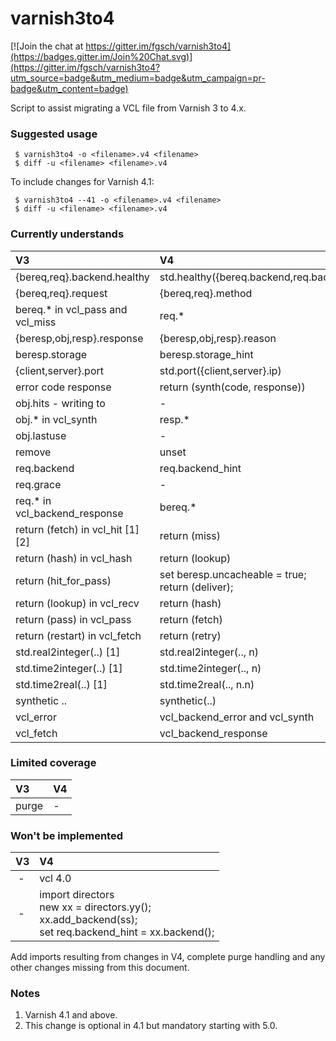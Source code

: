 varnish3to4
===========

[![Join the chat at https://gitter.im/fgsch/varnish3to4](https://badges.gitter.im/Join%20Chat.svg)](https://gitter.im/fgsch/varnish3to4?utm_source=badge&utm_medium=badge&utm_campaign=pr-badge&utm_content=badge)

Script to assist migrating a VCL file from Varnish 3 to 4.x.

### Suggested usage

```
 $ varnish3to4 -o <filename>.v4 <filename>
 $ diff -u <filename> <filename>.v4
```

To include changes for Varnish 4.1:

```
 $ varnish3to4 --41 -o <filename>.v4 <filename>
 $ diff -u <filename> <filename>.v4
```

### Currently understands

V3 | V4
:-- | :--
{bereq,req}.backend.healthy | std.healthy({bereq.backend,req.backend_hint})
{bereq,req}.request | {bereq,req}.method
bereq.* in vcl_pass and vcl_miss | req.*
{beresp,obj,resp}.response | {beresp,obj,resp}.reason
beresp.storage | beresp.storage_hint
{client,server}.port | std.port({client,server}.ip)
error code response | return (synth(code, response))
obj.hits - writing to | -
obj.* in vcl_synth | resp.*
obj.lastuse | -
remove | unset
req.backend | req.backend_hint
req.grace | -
req.* in vcl_backend_response | bereq.*
return (fetch) in vcl_hit [1][2] | return (miss)
return (hash) in vcl_hash | return (lookup)
return (hit_for_pass) | set beresp.uncacheable = true;<br/>return (deliver);
return (lookup) in vcl_recv | return (hash)
return (pass) in vcl_pass | return (fetch)
return (restart) in vcl_fetch | return (retry)
std.real2integer(..) [1] | std.real2integer(.., n)
std.time2integer(..) [1] | std.time2integer(.., n)
std.time2real(..) [1] | std.time2real(.., n.n)
synthetic .. | synthetic(..)
vcl_error | vcl_backend_error and vcl_synth
vcl_fetch | vcl_backend_response

### Limited coverage

V3 | V4
:-- | :--
purge | -

### Won't be implemented

V3 | V4
:-- | :--
&nbsp;- | vcl 4.0
&nbsp;- | import directors<br/>new xx = directors.yy();<br/>xx.add_backend(ss);<br/>set req.backend_hint = xx.backend();

Add imports resulting from changes in V4, complete purge handling and
any other changes missing from this document.

### Notes

1. Varnish 4.1 and above.
2. This change is optional in 4.1 but mandatory starting with 5.0.
